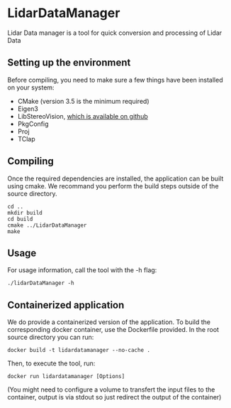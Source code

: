 # LidarDataManager

Lidar Data manager is a tool for quick conversion and processing of Lidar Data

## Setting up the environment

Before compiling, you need to make sure a few things have been installed on your system:

- CMake (version 3.5 is the minimum required)
- Eigen3
- LibStereoVision, [which is available on github](https://github.com/french-paragon/LibStevi)
- PkgConfig
- Proj
- TClap

## Compiling

Once the required dependencies are installed, the application can be built using cmake. We recommand you perform the build steps outside of the source directory.

```
cd ..
mkdir build
cd build
cmake ../LidarDataManager
make
```

## Usage

For usage information, call the tool with the -h flag:

```
./lidarDataManager -h
```

## Containerized application

We do provide a containerized version of the application. To build the corresponding docker container, use the Dockerfile provided. In the root source directory you can run:

```
docker build -t lidardatamanager --no-cache .
```

Then, to execute the tool, run:

```
docker run lidardatamanager [Options]
```

(You might need to configure a volume to transfert the input files to the container, output is via stdout so just redirect the output of the container)
